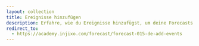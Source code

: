 ```yaml
---
layout: collection
title: Ereignisse hinzufügen
description: Erfahre, wie du Ereignisse hinzufügst, um deine Forecasts zu verbessern und dadurch den Mitarbeiterbedarf für deine Schichtplanung präziser zu ermitteln.
redirect_to:
  - https://academy.injixo.com/forecast/forecast-015-de-add-events
---
```

